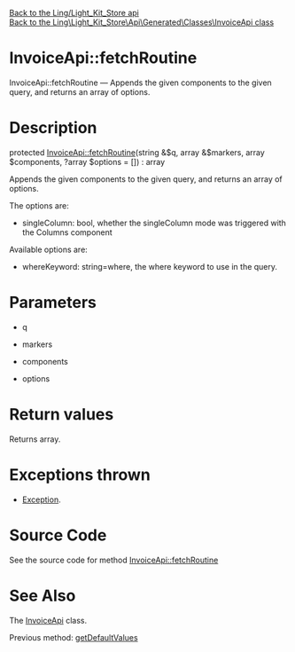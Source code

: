 [Back to the Ling/Light_Kit_Store api](https://github.com/lingtalfi/Light_Kit_Store/blob/master/doc/api/Ling/Light_Kit_Store.md)<br>
[Back to the Ling\Light_Kit_Store\Api\Generated\Classes\InvoiceApi class](https://github.com/lingtalfi/Light_Kit_Store/blob/master/doc/api/Ling/Light_Kit_Store/Api/Generated/Classes/InvoiceApi.md)


InvoiceApi::fetchRoutine
================



InvoiceApi::fetchRoutine — Appends the given components to the given query, and returns an array of options.




Description
================


protected [InvoiceApi::fetchRoutine](https://github.com/lingtalfi/Light_Kit_Store/blob/master/doc/api/Ling/Light_Kit_Store/Api/Generated/Classes/InvoiceApi/fetchRoutine.md)(string &$q, array &$markers, array $components, ?array $options = []) : array




Appends the given components to the given query, and returns an array of options.

The options are:

- singleColumn: bool, whether the singleColumn mode was triggered with the Columns component

Available options are:
- whereKeyword: string=where, the where keyword to use in the query.




Parameters
================


- q

    

- markers

    

- components

    

- options

    


Return values
================

Returns array.


Exceptions thrown
================

- [Exception](http://php.net/manual/en/class.exception.php).&nbsp;







Source Code
===========
See the source code for method [InvoiceApi::fetchRoutine](https://github.com/lingtalfi/Light_Kit_Store/blob/master/Api/Generated/Classes/InvoiceApi.php#L457-L512)


See Also
================

The [InvoiceApi](https://github.com/lingtalfi/Light_Kit_Store/blob/master/doc/api/Ling/Light_Kit_Store/Api/Generated/Classes/InvoiceApi.md) class.

Previous method: [getDefaultValues](https://github.com/lingtalfi/Light_Kit_Store/blob/master/doc/api/Ling/Light_Kit_Store/Api/Generated/Classes/InvoiceApi/getDefaultValues.md)<br>


